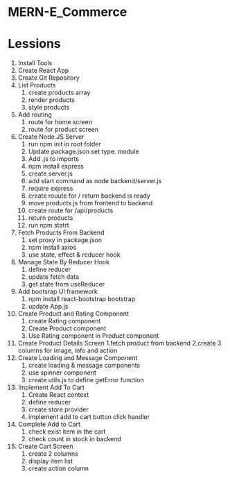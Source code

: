 # MERN-E_Commerce

# Lessions

1. Install Tools
2. Create React App
3. Create Git Repository
4. List Products
   1. create products array
   2. render products
   3. style products
5. Add routing
   1. route for home screen
   2. route for product screen
6. Create Node.JS Server
   1. run npm init in root folder
   2. Update package.json set type: module
   3. Add .js to imports
   4. npm install express
   5. create server.js
   6. add start command as node backend/server.js
   7. require express
   8. create rouute for / return backend is ready
   9. move products.js from frontend to backend
   10. create route for /api/products
   11. return products
   12. run npm statrt
7. Fetch Products From Backend
   1. set proxy in package.json
   2. npm install axios
   3. use state, effect & reducer hook
8. Manage State By Reducer Hook
   1. define reducer
   2. update fetch data
   3. get state from useReducer
9. Add bootsrap UI framework
   1. npm install react-bootstrap bootstrap
   2. update App.js
10. Create Product and Rating Component
    1. create Rating component
    2. Create Product component
    3. Use Rating component in Product component
11. Create Product Details Screen
    1.fetch product from backend
    2.create 3 columns for image, info and action
12. Create Loading and Message Component
    1. create loading & message components
    2. use spinner component
    3. create utils.js to define getError function
13. Implement Add To Cart
    1. Create React context
    2. define reducer
    3. create store provider
    4. implement add to cart button click handler
14. Complete Add to Cart
    1. check exist item in the cart
    2. check count in stock in backend
15. Create Cart Screen
    1. create 2 columns
    2. display item list
    3. create action column
